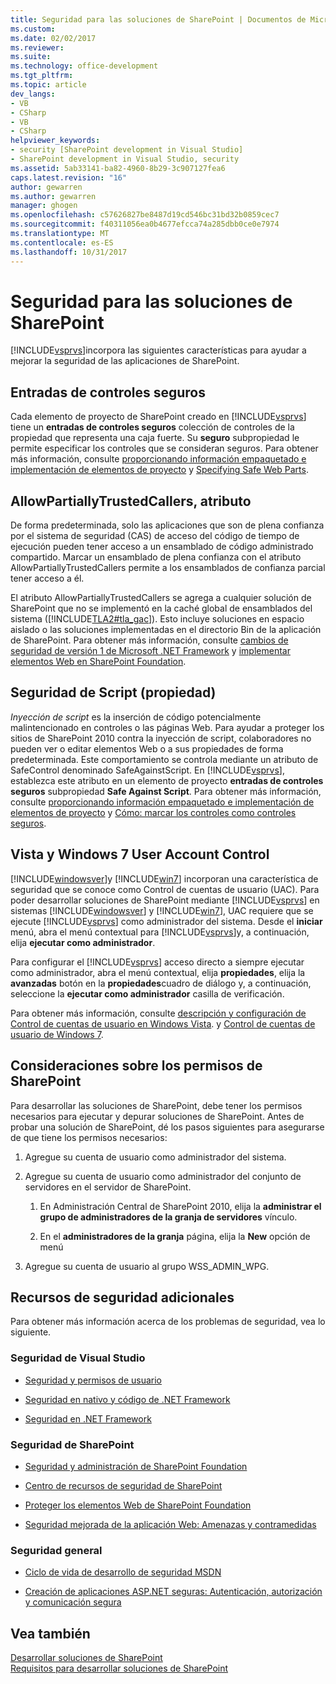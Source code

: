 ```yaml
---
title: Seguridad para las soluciones de SharePoint | Documentos de Microsoft
ms.custom: 
ms.date: 02/02/2017
ms.reviewer: 
ms.suite: 
ms.technology: office-development
ms.tgt_pltfrm: 
ms.topic: article
dev_langs:
- VB
- CSharp
- VB
- CSharp
helpviewer_keywords:
- security [SharePoint development in Visual Studio]
- SharePoint development in Visual Studio, security
ms.assetid: 5ab33141-ba82-4960-8b29-3c907127fea6
caps.latest.revision: "16"
author: gewarren
ms.author: gewarren
manager: ghogen
ms.openlocfilehash: c57626827be8487d19cd546bc31bd32b0859cec7
ms.sourcegitcommit: f40311056ea0b4677efcca74a285dbb0ce0e7974
ms.translationtype: MT
ms.contentlocale: es-ES
ms.lasthandoff: 10/31/2017
---
```

# <a name="security-for-sharepoint-solutions"></a>Seguridad para las soluciones de SharePoint
  [!INCLUDE[vsprvs](../sharepoint/includes/vsprvs-md.md)]incorpora las siguientes características para ayudar a mejorar la seguridad de las aplicaciones de SharePoint.  
  
## <a name="safe-control-entries"></a>Entradas de controles seguros  
 Cada elemento de proyecto de SharePoint creado en [!INCLUDE[vsprvs](../sharepoint/includes/vsprvs-md.md)] tiene un **entradas de controles seguros** colección de controles de la propiedad que representa una caja fuerte. Su **seguro** subpropiedad le permite especificar los controles que se consideran seguros. Para obtener más información, consulte [proporcionando información empaquetado e implementación de elementos de proyecto](../sharepoint/providing-packaging-and-deployment-information-in-project-items.md) y [Specifying Safe Web Parts](http://go.microsoft.com/fwlink/?LinkId=177521).  
  
## <a name="allowpartiallytrustedcallers-attribute"></a>AllowPartiallyTrustedCallers, atributo  
 De forma predeterminada, solo las aplicaciones que son de plena confianza por el sistema de seguridad (CAS) de acceso del código de tiempo de ejecución pueden tener acceso a un ensamblado de código administrado compartido. Marcar un ensamblado de plena confianza con el atributo AllowPartiallyTrustedCallers permite a los ensamblados de confianza parcial tener acceso a él.  
  
 El atributo AllowPartiallyTrustedCallers se agrega a cualquier solución de SharePoint que no se implementó en la caché global de ensamblados del sistema ([!INCLUDE[TLA2#tla_gac](../sharepoint/includes/tla2sharptla-gac-md.md)]). Esto incluye soluciones en espacio aislado o las soluciones implementadas en el directorio Bin de la aplicación de SharePoint. Para obtener más información, consulte [cambios de seguridad de versión 1 de Microsoft .NET Framework](http://go.microsoft.com/fwlink/?LinkId=177515) y [implementar elementos Web en SharePoint Foundation](http://go.microsoft.com/fwlink/?LinkId=177509).  
  
## <a name="safe-against-script-property"></a>Seguridad de Script (propiedad)  
 *Inyección de script* es la inserción de código potencialmente malintencionado en controles o las páginas Web. Para ayudar a proteger los sitios de SharePoint 2010 contra la inyección de script, colaboradores no pueden ver o editar elementos Web o a sus propiedades de forma predeterminada. Este comportamiento se controla mediante un atributo de SafeControl denominado SafeAgainstScript. En [!INCLUDE[vsprvs](../sharepoint/includes/vsprvs-md.md)], establezca este atributo en un elemento de proyecto **entradas de controles seguros** subpropiedad **Safe Against Script**. Para obtener más información, consulte [proporcionando información empaquetado e implementación de elementos de proyecto](../sharepoint/providing-packaging-and-deployment-information-in-project-items.md) y [Cómo: marcar los controles como controles seguros](../sharepoint/how-to-mark-controls-as-safe-controls.md).  
  
## <a name="vista-and-windows-7-user-account-control"></a>Vista y Windows 7 User Account Control  
 [!INCLUDE[windowsver](../sharepoint/includes/windowsver-md.md)]y [!INCLUDE[win7](../sharepoint/includes/win7-md.md)] incorporan una característica de seguridad que se conoce como Control de cuentas de usuario (UAC). Para poder desarrollar soluciones de SharePoint mediante [!INCLUDE[vsprvs](../sharepoint/includes/vsprvs-md.md)] en sistemas [!INCLUDE[windowsver](../sharepoint/includes/windowsver-md.md)] y [!INCLUDE[win7](../sharepoint/includes/win7-md.md)], UAC requiere que se ejecute [!INCLUDE[vsprvs](../sharepoint/includes/vsprvs-md.md)] como administrador del sistema. Desde el **iniciar** menú, abra el menú contextual para [!INCLUDE[vsprvs](../sharepoint/includes/vsprvs-md.md)]y, a continuación, elija **ejecutar como administrador**.  
  
 Para configurar el [!INCLUDE[vsprvs](../sharepoint/includes/vsprvs-md.md)] acceso directo a siempre ejecutar como administrador, abra el menú contextual, elija **propiedades**, elija la **avanzadas** botón en la **propiedades**cuadro de diálogo y, a continuación, seleccione la **ejecutar como administrador** casilla de verificación.  
  
 Para obtener más información, consulte [descripción y configuración de Control de cuentas de usuario en Windows Vista](http://go.microsoft.com/fwlink/?LinkID=156476). y [Control de cuentas de usuario de Windows 7](http://go.microsoft.com/fwlink/?LinkId=177523).  
  
## <a name="sharepoint-permissions-considerations"></a>Consideraciones sobre los permisos de SharePoint  
 Para desarrollar las soluciones de SharePoint, debe tener los permisos necesarios para ejecutar y depurar soluciones de SharePoint. Antes de probar una solución de SharePoint, dé los pasos siguientes para asegurarse de que tiene los permisos necesarios:  
  
1.  Agregue su cuenta de usuario como administrador del sistema.  
  
2.  Agregue su cuenta de usuario como administrador del conjunto de servidores en el servidor de SharePoint.  
  
    1.  En Administración Central de SharePoint 2010, elija la **administrar el grupo de administradores de la granja de servidores** vínculo.  
  
    2.  En el **administradores de la granja** página, elija la **New** opción de menú  
  
3.  Agregue su cuenta de usuario al grupo WSS_ADMIN_WPG.  
  
## <a name="additional-security-resources"></a>Recursos de seguridad adicionales  
 Para obtener más información acerca de los problemas de seguridad, vea lo siguiente.  
  
### <a name="visual-studio-security"></a>Seguridad de Visual Studio  
  
-   [Seguridad y permisos de usuario](http://go.microsoft.com/fwlink/?LinkId=177503)  
  
-   [Seguridad en nativo y código de .NET Framework](http://go.microsoft.com/fwlink/?LinkId=177504)  
  
-   [Seguridad en .NET Framework](http://go.microsoft.com/fwlink/?LinkId=177502)  
  
### <a name="sharepoint-security"></a>Seguridad de SharePoint  
  
-   [Seguridad y administración de SharePoint Foundation](http://go.microsoft.com/fwlink/?LinkId=177501)  
  
-   [Centro de recursos de seguridad de SharePoint](http://go.microsoft.com/fwlink/?LinkId=177498)  
  
-   [Proteger los elementos Web de SharePoint Foundation](http://go.microsoft.com/fwlink/?LinkId=177511)  
  
-   [Seguridad mejorada de la aplicación Web: Amenazas y contramedidas](http://go.microsoft.com/fwlink/?LinkID=140080)  
  
### <a name="general-security"></a>Seguridad general  
  
-   [Ciclo de vida de desarrollo de seguridad MSDN](http://go.microsoft.com/fwlink/?LinkID=147149)  
  
-   [Creación de aplicaciones ASP.NET seguras: Autenticación, autorización y comunicación segura](http://go.microsoft.com/fwlink/?LinkId=177494)  
  
## <a name="see-also"></a>Vea también  
 [Desarrollar soluciones de SharePoint](../sharepoint/developing-sharepoint-solutions.md)   
 [Requisitos para desarrollar soluciones de SharePoint](../sharepoint/requirements-for-developing-sharepoint-solutions.md)  
  
  